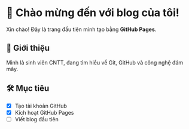 # 👋 Chào mừng đến với blog của tôi!

Xin chào! Đây là trang đầu tiên mình tạo bằng **GitHub Pages**.

## 🌟 Giới thiệu
Mình là sinh viên CNTT, đang tìm hiểu về Git, GitHub và công nghệ đám mây.

## 🛠️ Mục tiêu
- [x] Tạo tài khoản GitHub
- [x] Kích hoạt GitHub Pages
- [ ] Viết blog đầu tiên
